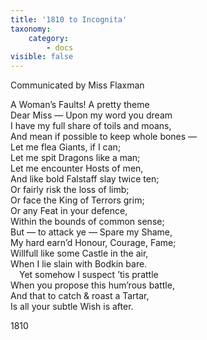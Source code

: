 ```yaml
---
title: '1810 to Incognita'
taxonomy:
    category:
        - docs
visible: false
---
```


<div class="author">Communicated by Miss Flaxman</div>

A Woman’s Faults! A pretty theme  
Dear Miss — Upon my word you dream  
I have my full share of toils and moans,  
And mean if possible to keep whole bones —  
Let me flea Giants, if I can;  
Let me spit Dragons like a man;  
Let me encounter Hosts of men,  
And like bold Falstaff slay twice ten;  
Or fairly risk the loss of limb;  
Or face the King of Terrors grim;  
Or any Feat in your defence,  
Within the bounds of common sense;  
But — to attack ye — Spare my Shame,  
My hard earn’d Honour, Courage, Fame;  
<span data-tippy="Rais’d" class="green">Willfull</span> like some Castle in the air,  
When I lie slain with Bodkin bare.  
&emsp;Yet somehow I suspect ’tis prattle  
When you propose this hum’rous battle,  
And that to catch & roast a Tartar,  
Is all your subtle Wish is after.  
  
1810